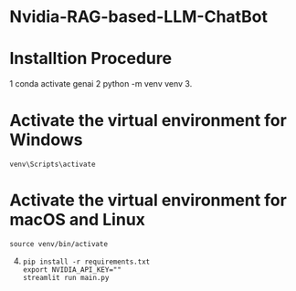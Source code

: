 # Nvidia-RAG-based-LLM-ChatBot

# Installtion Procedure
1 conda activate genai
2 python -m venv venv
3.
 # Activate the virtual environment for Windows
    venv\Scripts\activate
 # Activate the virtual environment for macOS and Linux
    source venv/bin/activate
4.
    ```
    pip install -r requirements.txt
    export NVIDIA_API_KEY=""
    streamlit run main.py
    ```
